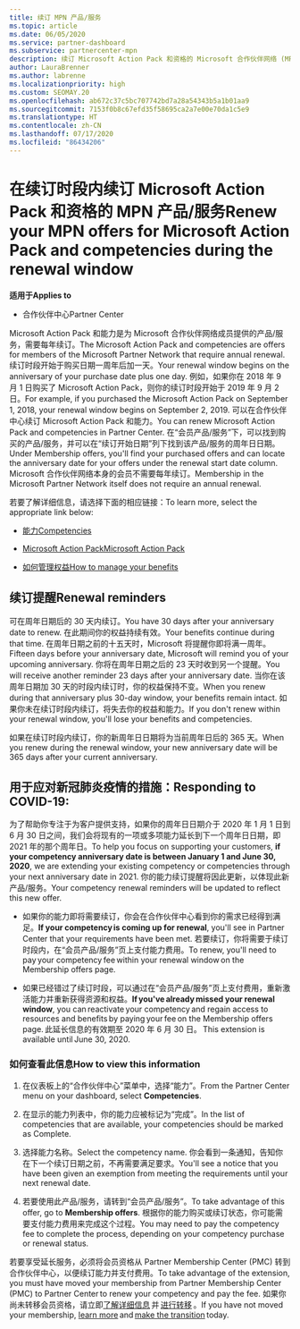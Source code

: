 ```yaml
---
title: 续订 MPN 产品/服务
ms.topic: article
ms.date: 06/05/2020
ms.service: partner-dashboard
ms.subservice: partnercenter-mpn
description: 续订 Microsoft Action Pack 和资格的 Microsoft 合作伙伴网络 (MPN) 产品/服务 - 续订时段开始于购买日期一周年后加一天。
author: LauraBrenner
ms.author: labrenne
ms.localizationpriority: high
ms.custom: SEOMAY.20
ms.openlocfilehash: ab672c37c5bc707742bd7a28a54343b5a1b01aa9
ms.sourcegitcommit: 7153f0b8c67efd35f58695ca2a7e00e70da1c5e9
ms.translationtype: HT
ms.contentlocale: zh-CN
ms.lasthandoff: 07/17/2020
ms.locfileid: "86434206"
---
```

# <a name="renew-your-mpn-offers-for-microsoft-action-pack-and-competencies-during-the-renewal-window"></a><span data-ttu-id="cd5ec-103">在续订时段内续订 Microsoft Action Pack 和资格的 MPN 产品/服务</span><span class="sxs-lookup"><span data-stu-id="cd5ec-103">Renew your MPN offers for Microsoft Action Pack and competencies during the renewal window</span></span>

<span data-ttu-id="cd5ec-104">**适用于**</span><span class="sxs-lookup"><span data-stu-id="cd5ec-104">**Applies to**</span></span>

- <span data-ttu-id="cd5ec-105">合作伙伴中心</span><span class="sxs-lookup"><span data-stu-id="cd5ec-105">Partner Center</span></span>

<span data-ttu-id="cd5ec-106">Microsoft Action Pack 和能力是为 Microsoft 合作伙伴网络成员提供的产品/服务，需要每年续订。</span><span class="sxs-lookup"><span data-stu-id="cd5ec-106">The Microsoft Action Pack and competencies are offers for members of the Microsoft Partner Network that require annual renewal.</span></span> <span data-ttu-id="cd5ec-107">续订时段开始于购买日期一周年后加一天。</span><span class="sxs-lookup"><span data-stu-id="cd5ec-107">Your renewal window begins on the anniversary of your purchase date plus one day.</span></span> <span data-ttu-id="cd5ec-108">例如，如果你在 2018 年 9 月 1 日购买了 Microsoft Action Pack，则你的续订时段开始于 2019 年 9 月 2 日。</span><span class="sxs-lookup"><span data-stu-id="cd5ec-108">For example, if you purchased the Microsoft Action Pack on September 1, 2018, your renewal window begins on September 2, 2019.</span></span> <span data-ttu-id="cd5ec-109">可以在合作伙伴中心续订 Microsoft Action Pack 和能力。</span><span class="sxs-lookup"><span data-stu-id="cd5ec-109">You can renew Microsoft Action Pack and competencies in Partner Center.</span></span> <span data-ttu-id="cd5ec-110">在“会员产品/服务”下，可以找到购买的产品/服务，并可以在“续订开始日期”列下找到该产品/服务的周年日日期。</span><span class="sxs-lookup"><span data-stu-id="cd5ec-110">Under Membership offers, you'll find your purchased offers and can locate the anniversary date for your offers under the renewal start date column.</span></span> <span data-ttu-id="cd5ec-111">Microsoft 合作伙伴网络本身的会员不需要每年续订。</span><span class="sxs-lookup"><span data-stu-id="cd5ec-111">Membership in the Microsoft Partner Network itself does not require an annual renewal.</span></span> 

<span data-ttu-id="cd5ec-112">若要了解详细信息，请选择下面的相应链接：</span><span class="sxs-lookup"><span data-stu-id="cd5ec-112">To learn more, select the appropriate link below:</span></span> 

- [<span data-ttu-id="cd5ec-113">能力</span><span class="sxs-lookup"><span data-stu-id="cd5ec-113">Competencies</span></span>](learn-about-competencies.md)

- [<span data-ttu-id="cd5ec-114">Microsoft Action Pack</span><span class="sxs-lookup"><span data-stu-id="cd5ec-114">Microsoft Action Pack</span></span>](mpn-get-action-pack.md)

- [<span data-ttu-id="cd5ec-115">如何管理权益</span><span class="sxs-lookup"><span data-stu-id="cd5ec-115">How to manage your benefits</span></span>](manage-your-partner-network-benefits.md)

## <a name="renewal-reminders"></a><span data-ttu-id="cd5ec-116">续订提醒</span><span class="sxs-lookup"><span data-stu-id="cd5ec-116">Renewal reminders</span></span> 

<span data-ttu-id="cd5ec-117">可在周年日期后的 30 天内续订。</span><span class="sxs-lookup"><span data-stu-id="cd5ec-117">You have 30 days after your anniversary date to renew.</span></span> <span data-ttu-id="cd5ec-118">在此期间你的权益持续有效。</span><span class="sxs-lookup"><span data-stu-id="cd5ec-118">Your benefits continue during that time.</span></span> <span data-ttu-id="cd5ec-119">在周年日期之前的十五天时，Microsoft 将提醒你即将满一周年。</span><span class="sxs-lookup"><span data-stu-id="cd5ec-119">Fifteen days before your anniversary date, Microsoft will remind you of your upcoming anniversary.</span></span> <span data-ttu-id="cd5ec-120">你将在周年日期之后的 23 天时收到另一个提醒。</span><span class="sxs-lookup"><span data-stu-id="cd5ec-120">You will receive another reminder 23 days after your anniversary date.</span></span> <span data-ttu-id="cd5ec-121">当你在该周年日期加 30 天的时段内续订时，你的权益保持不变。</span><span class="sxs-lookup"><span data-stu-id="cd5ec-121">When you renew during that anniversary plus 30-day window, your benefits remain intact.</span></span> <span data-ttu-id="cd5ec-122">如果你未在续订时段内续订，将失去你的权益和能力。</span><span class="sxs-lookup"><span data-stu-id="cd5ec-122">If you don't renew within your renewal window, you'll lose your benefits and competencies.</span></span>

<span data-ttu-id="cd5ec-123">如果在续订时段内续订，你的新周年日日期将为当前周年日后的 365 天。</span><span class="sxs-lookup"><span data-stu-id="cd5ec-123">When you renew during the renewal window, your new anniversary date will be 365 days after your current anniversary.</span></span>

## <a name="responding-to-covid-19"></a><span data-ttu-id="cd5ec-124">用于应对新冠肺炎疫情的措施：</span><span class="sxs-lookup"><span data-stu-id="cd5ec-124">Responding to COVID-19:</span></span>

<span data-ttu-id="cd5ec-125">为了帮助你专注于为客户提供支持，如果你的周年日日期介于 2020 年 1 月 1 日到 6 月 30 日之间，我们会将现有的一项或多项能力延长到下一个周年日日期，即 2021 年的那个周年日。</span><span class="sxs-lookup"><span data-stu-id="cd5ec-125">To help you focus on supporting your customers, **if your competency anniversary date is between January 1 and June 30, 2020**, we are extending your existing competency or competencies through your next anniversary date in 2021.</span></span> <span data-ttu-id="cd5ec-126">你的能力续订提醒将因此更新，以体现此新产品/服务。</span><span class="sxs-lookup"><span data-stu-id="cd5ec-126">Your competency renewal reminders will be updated to reflect this new offer.</span></span> 

- <span data-ttu-id="cd5ec-127">如果你的能力即将需要续订，你会在合作伙伴中心看到你的需求已经得到满足。</span><span class="sxs-lookup"><span data-stu-id="cd5ec-127">**If your competency is coming up for renewal**, you'll see in Partner Center that your requirements have been met.</span></span> <span data-ttu-id="cd5ec-128">若要续订，你将需要于续订时段内，在“会员产品/服务”页上支付能力费用。</span><span class="sxs-lookup"><span data-stu-id="cd5ec-128">To renew, you'll need to pay your competency fee within your renewal window on the Membership offers page.</span></span> 

- <span data-ttu-id="cd5ec-129">如果已经错过了续订时段，可以通过在“会员产品/服务”页上支付费用，重新激活能力并重新获得资源和权益。</span><span class="sxs-lookup"><span data-stu-id="cd5ec-129">**If you've already missed your renewal window**, you can reactivate your competency and regain access to resources and benefits by paying your fee on the Membership offers page.</span></span><span data-ttu-id="cd5ec-130"> 此延长信息的有效期至 2020 年 6 月 30 日。</span><span class="sxs-lookup"><span data-stu-id="cd5ec-130"> This extension is available until June 30, 2020.</span></span>   

### <a name="how-to-view-this-information"></a><span data-ttu-id="cd5ec-131">如何查看此信息</span><span class="sxs-lookup"><span data-stu-id="cd5ec-131">How to view this information</span></span>

1. <span data-ttu-id="cd5ec-132">在仪表板上的“合作伙伴中心”菜单中，选择“能力”。</span><span class="sxs-lookup"><span data-stu-id="cd5ec-132">From the Partner Center menu on your dashboard, select **Competencies**.</span></span>  

2. <span data-ttu-id="cd5ec-133">在显示的能力列表中，你的能力应被标记为“完成”。</span><span class="sxs-lookup"><span data-stu-id="cd5ec-133">In the list of competencies that are available, your competencies should be marked as Complete.</span></span>  

3. <span data-ttu-id="cd5ec-134">选择能力名称。</span><span class="sxs-lookup"><span data-stu-id="cd5ec-134">Select the competency name.</span></span> <span data-ttu-id="cd5ec-135">你会看到一条通知，告知你在下一个续订日期之前，不再需要满足要求。</span><span class="sxs-lookup"><span data-stu-id="cd5ec-135">You'll see a notice that you have been given an exemption from meeting the requirements until your next renewal date.</span></span>   

4. <span data-ttu-id="cd5ec-136">若要使用此产品/服务，请转到“会员产品/服务”。</span><span class="sxs-lookup"><span data-stu-id="cd5ec-136">To take advantage of this offer, go to **Membership offers**.</span></span> <span data-ttu-id="cd5ec-137">根据你的能力购买或续订状态，你可能需要支付能力费用来完成这个过程。</span><span class="sxs-lookup"><span data-stu-id="cd5ec-137">You may need to pay the competency fee to complete the process, depending on your competency purchase or renewal status.</span></span> 

<span data-ttu-id="cd5ec-138">若要享受延长服务，必须将会员资格从 Partner Membership Center (PMC) 转到合作伙伴中心，以便续订能力并支付费用。</span><span class="sxs-lookup"><span data-stu-id="cd5ec-138">To take advantage of the extension, you must have moved your membership from Partner Membership Center (PMC) to Partner Center to renew your competency and pay the fee.</span></span> <span data-ttu-id="cd5ec-139">如果你尚未转移会员资格，请立即[了解详细信息](prepare-pmc-pc-migration.md) 并 [进行转移](https://partners.microsoft.com/partnerprogram/Welcome.aspx) 。</span><span class="sxs-lookup"><span data-stu-id="cd5ec-139">If you have not moved your membership, [learn more](prepare-pmc-pc-migration.md) and [make the transition](https://partners.microsoft.com/partnerprogram/Welcome.aspx) today.</span></span>  
